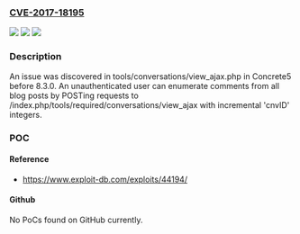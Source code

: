 ### [CVE-2017-18195](https://cve.mitre.org/cgi-bin/cvename.cgi?name=CVE-2017-18195)
![](https://img.shields.io/static/v1?label=Product&message=n%2Fa&color=blue)
![](https://img.shields.io/static/v1?label=Version&message=n%2Fa&color=blue)
![](https://img.shields.io/static/v1?label=Vulnerability&message=n%2Fa&color=brighgreen)

### Description

An issue was discovered in tools/conversations/view_ajax.php in Concrete5 before 8.3.0. An unauthenticated user can enumerate comments from all blog posts by POSTing requests to /index.php/tools/required/conversations/view_ajax with incremental 'cnvID' integers.

### POC

#### Reference
- https://www.exploit-db.com/exploits/44194/

#### Github
No PoCs found on GitHub currently.

